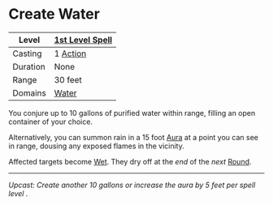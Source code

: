 # Create Water

| Level    | [1st Level Spell](1st%20Level%20Spells.md)          |
| -------- | --------------------------------------------------- |
| Casting  | 1 [Action](../../../../Game%20Procedures/Core%20Procedures/Action.md) |
| Duration | None                                                |
| Range    | 30 feet                                             |
| Domains  | [Water](../../Spell%20Domains/Water.md)          |

You conjure up to 10 gallons of purified water within range, filling an open container of your choice.

Alternatively, you can summon rain in a 15 foot [Aura](../../Areas%20of%20Effect/Aura.md) at a point you can see in range, dousing any exposed flames in the vicinity.

Affected targets become [Wet](../../../../Game%20Procedures/Conditions/Wet.md). They dry off at the *end* of the *next* [Round](../../../../Game%20Procedures/Core%20Procedures/Round.md).

---
*Upcast: Create another 10 gallons or increase the aura by 5 feet per spell level .*
